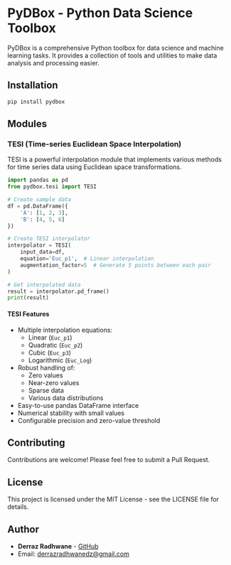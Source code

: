 # PyDBox - Python Data Science Toolbox

PyDBox is a comprehensive Python toolbox for data science and machine learning tasks. It provides a collection of tools and utilities to make data analysis and processing easier.

## Installation

```bash
pip install pydbox
```

## Modules

### TESI (Time-series Euclidean Space Interpolation)

TESI is a powerful interpolation module that implements various methods for time series data using Euclidean space transformations.

```python
import pandas as pd
from pydbox.tesi import TESI

# Create sample data
df = pd.DataFrame({
    'A': [1, 2, 3],
    'B': [4, 5, 6]
})

# Create TESI interpolator
interpolator = TESI(
    input_data=df,
    equation='Euc_p1',  # Linear interpolation
    augmentation_factor=5  # Generate 5 points between each pair
)

# Get interpolated data
result = interpolator.pd_frame()
print(result)
```

#### TESI Features

- Multiple interpolation equations:
  - Linear (`Euc_p1`)
  - Quadratic (`Euc_p2`)
  - Cubic (`Euc_p3`)
  - Logarithmic (`Euc_Log`)
- Robust handling of:
  - Zero values
  - Near-zero values
  - Sparse data
  - Various data distributions
- Easy-to-use pandas DataFrame interface
- Numerical stability with small values
- Configurable precision and zero-value threshold

## Contributing

Contributions are welcome! Please feel free to submit a Pull Request.

## License

This project is licensed under the MIT License - see the LICENSE file for details.

## Author

- **Derraz Radhwane** - [GitHub](https://github.com/derrazradhwane)
- Email: derrazradhwanedz@gmail.com 